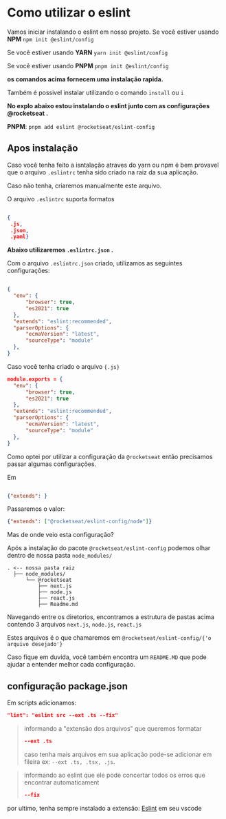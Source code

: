 # Como utilizar o eslint

Vamos iniciar instalando o eslint em nosso projeto.
Se você estiver usando **NPM** 
```npm init @eslint/config```

Se você estiver usando **YARN** 
```yarn init @eslint/config```

Se você estiver usando **PNPM** 
```pnpm init @eslint/config```

__os comandos acima fornecem uma instalação rapida.__

Também é possivel instalar utilizando o comando 
```install```
ou
```i```

__No explo abaixo estou instalando o eslint junto com as configurações @rocketseat .__

 **PNPM**: ```pnpm add eslint @rocketseat/eslint-config```

## Apos instalação

Caso você tenha feito a isntalação atraves do yarn ou npm é bem provavel que o arquivo ```.eslintrc``` tenha sido criado na raiz da sua aplicação.

Caso não tenha, criaremos manualmente este arquivo.

O arquivo ```.eslintrc``` suporta formatos 
```json

{
 .js,
 .json, 
 .yaml}

```
__Abaixo utilizaremos ```.eslintrc.json``` .__

Com o arquivo ```.eslintrc.json``` criado, utilizamos as seguintes configurações:

```json

{
  "env": {
      "browser": true,
      "es2021": true
  },
  "extends": "eslint:recommended",
  "parserOptions": {
      "ecmaVersion": "latest",
      "sourceType": "module"
  },
}
```

Caso você tenha criado o arquivo ```{.js}```

```json
module.exports = {
  "env": {
      "browser": true,
      "es2021": true
  },
  "extends": "eslint:recommended",
  "parserOptions": {
      "ecmaVersion": "latest",
      "sourceType": "module"
  },
}
```

Como optei por utilizar a configuração da ```@rocketseat``` então precisamos passar algumas configurações.

Em 

```json

{"extends": }

```

Passaremos o valor:  

```json
{"extends": ["@rocketseat/eslint-config/node"]}

```

Mas de onde veio esta configuração?

Após a instalação do pacote ```@rocketseat/eslint-config``` podemos olhar dentro de nossa pasta ```node_modules/```


```shell
. <-- nossa pasta raiz
  ├── node_modules/
      └── @rocketseat
          ├── next.js
          ├── node.js
          ├── react.js
          ├── Readme.md
```

Navegando entre os diretorios, encontramos a estrutura de pastas acima contendo 3 arquivos
```next.js```,
```node.js```,
```react.js```

Estes arquivos é o que chamaremos em `@rocketseat/eslint-config/{'o arquivo desejado'}`

Caso fique em duvida, você também encontra um ```README.MD``` que pode ajudar a entender melhor cada configuração.

## configuração package.json

Em scripts adicionamos:

```json
"lint": "eslint src --ext .ts --fix"
```

> informando a "extensão dos arquivos" que queremos formatar
>
> ```json
> --ext .ts
> ```
>
> caso tenha mais arquivos em sua aplicação pode-se adicionar em fileira ex: ```--ext .ts, .tsx, .js```.

> informando ao eslint que ele pode concertar todos os erros que encontrar automaticament
>
> ```json
> --fix
> ```

 por ultimo, tenha sempre instalado a extensão: [Eslint](https://marketplace.visualstudio.com/items?itemName=dbaeumer.vscode-eslint) em seu vscode
